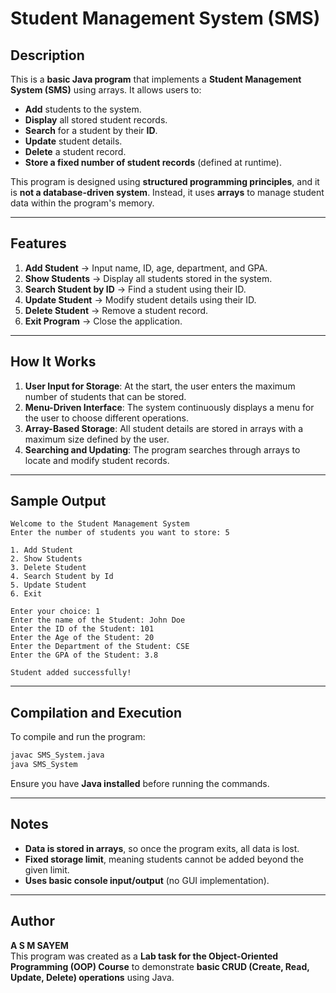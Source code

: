 # Student Management System (SMS)  

## Description  
This is a **basic Java program** that implements a **Student Management System (SMS)** using arrays. It allows users to:  
- **Add** students to the system.  
- **Display** all stored student records.  
- **Search** for a student by their **ID**.  
- **Update** student details.  
- **Delete** a student record.  
- **Store a fixed number of student records** (defined at runtime).  

This program is designed using **structured programming principles**, and it is **not a database-driven system**. Instead, it uses **arrays** to manage student data within the program's memory.  

---

## Features  
1. **Add Student** → Input name, ID, age, department, and GPA.  
2. **Show Students** → Display all students stored in the system.  
3. **Search Student by ID** → Find a student using their ID.  
4. **Update Student** → Modify student details using their ID.  
5. **Delete Student** → Remove a student record.  
6. **Exit Program** → Close the application.  

---

## How It Works  
1. **User Input for Storage**: At the start, the user enters the maximum number of students that can be stored.  
2. **Menu-Driven Interface**: The system continuously displays a menu for the user to choose different operations.  
3. **Array-Based Storage**: All student details are stored in arrays with a maximum size defined by the user.  
4. **Searching and Updating**: The program searches through arrays to locate and modify student records.  

---

## Sample Output  
```
Welcome to the Student Management System  
Enter the number of students you want to store: 5  

1. Add Student  
2. Show Students  
3. Delete Student  
4. Search Student by Id  
5. Update Student  
6. Exit  

Enter your choice: 1  
Enter the name of the Student: John Doe  
Enter the ID of the Student: 101  
Enter the Age of the Student: 20  
Enter the Department of the Student: CSE  
Enter the GPA of the Student: 3.8  

Student added successfully!  
```

---

## Compilation and Execution  
To compile and run the program:  
```sh
javac SMS_System.java  
java SMS_System  
```
Ensure you have **Java installed** before running the commands.  

---

## Notes  
- **Data is stored in arrays**, so once the program exits, all data is lost.  
- **Fixed storage limit**, meaning students cannot be added beyond the given limit.  
- **Uses basic console input/output** (no GUI implementation).  

---

## Author  
**A S M SAYEM**  
This program was created as a **Lab task for the Object-Oriented Programming (OOP) Course** to demonstrate **basic CRUD (Create, Read, Update, Delete) operations** using Java.